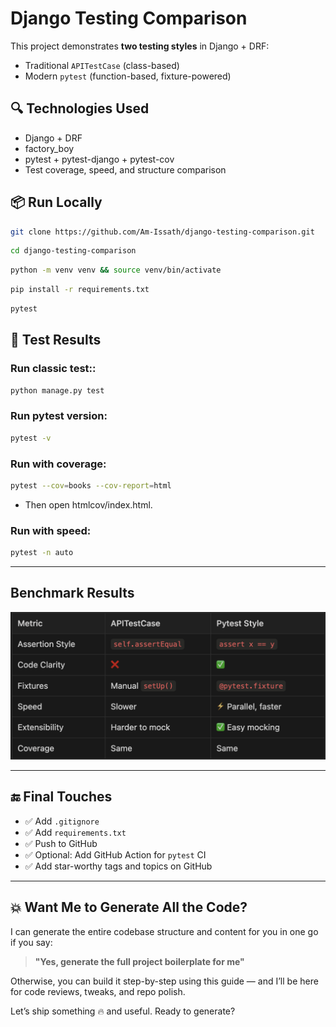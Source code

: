 # Django Testing Comparison

This project demonstrates **two testing styles** in Django + DRF:

- Traditional `APITestCase` (class-based)
- Modern `pytest` (function-based, fixture-powered)

## 🔍 Technologies Used
- Django + DRF
- factory_boy
- pytest + pytest-django + pytest-cov
- Test coverage, speed, and structure comparison

## 📦 Run Locally

```bash
git clone https://github.com/Am-Issath/django-testing-comparison.git
```
```bash
cd django-testing-comparison
```
```bash
python -m venv venv && source venv/bin/activate
```
```bash
pip install -r requirements.txt
```
```bash
pytest
```

## 🧪 Test Results

### Run classic test::
```bash
python manage.py test
```

### Run pytest version:
```bash
pytest -v
```

### Run with coverage:
```bash
pytest --cov=books --cov-report=html
```
- Then open htmlcov/index.html.

### Run with speed:
```bash
pytest -n auto
```
---
## Benchmark Results
![Alt text](images/testing-comparison-table.png)

---

## 🔚 Final Touches

- ✅ Add `.gitignore`
- ✅ Add `requirements.txt`
- ✅ Push to GitHub
- ✅ Optional: Add GitHub Action for `pytest` CI
- ✅ Add star-worthy tags and topics on GitHub

---

## 💥 Want Me to Generate All the Code?

I can generate the entire codebase structure and content for you in one go if you say:

> **"Yes, generate the full project boilerplate for me"**

Otherwise, you can build it step-by-step using this guide — and I’ll be here for code reviews, tweaks, and repo polish.

Let’s ship something 🔥 and useful. Ready to generate?

